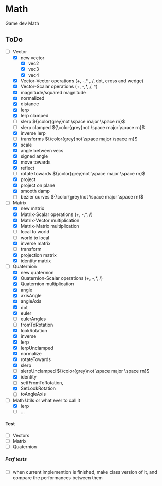 # Math

Game dev Math

## ToDo

- [ ] Vector
  - [x] new vector
    - [x] vec2
    - [x] vec3
    - [x] vec4
  - [x] Vector-Vector operations (+, -,\* , /, dot, cross and wedge)
  - [x] Vector-Scalar operations (+, -,\*, /, ^)
  - [x] magnitude/squared magnitude
  - [x] normalized
  - [x] distance
  - [x] lerp
  - [x] lerp clamped
  - [ ] slerp ${\color{grey}not \space major \space rn}$
  - [ ] slerp clamped ${\color{grey}not \space major \space rn}$
  - [x] inverse lerp
  - [ ] transforms ${\color{grey}not \space major \space rn}$
  - [x] scale
  - [x] angle between vecs
  - [x] signed angle
  - [x] move towards
  - [x] reflect
  - [ ] rotate towards ${\color{grey}not \space major \space rn}$
  - [x] project
  - [x] project on plane
  - [x] smooth damp
  - [ ] bezier curves ${\color{grey}not \space major \space rn}$
- [ ] Matrix
  - [x] new matrix
  - [x] Matrix-Scalar operations (+, -,\*, /)
  - [x] Matrix-Vector multiplication
  - [x] Matrix-Matrix multiplication
  - [ ] local to world
  - [ ] world to local
  - [x] inverse matrix
  - [ ] transform
  - [x] projection matrix
  - [x] identity matrix
- [ ] Quaternion
  - [x] new quaternion
  - [x] Quaternion-Scalar operations (+, -,\*, /)
  - [x] Quaternion multiplication
  - [x] angle
  - [x] axisAngle
  - [x] angleAxis
  - [x] dot
  - [x] euler
  - [ ] eulerAngles
  - [ ] fromToRotation
  - [x] lookRotation
  - [x] inverse
  - [x] lerp
  - [x] lerpUnclamped
  - [x] normalize
  - [x] rotateTowards
  - [x] slerp
  - [ ] slerpUnclamped ${\color{grey}not \space major \space rn}$
  - [x] identity
  - [ ] setfFromToRotation,
  - [x] SetLookRotation
  - [ ] toAngleAxis
- [ ] Math Utils or what ever to call it
  - [x] lerp
  - [ ] ...

#### Test

- [ ] Vectors
- [ ] Matrix
- [ ] Quaternion

##### Perf tests

- [ ] when current implemention is finished, make class version of it, and compare the performances between them

